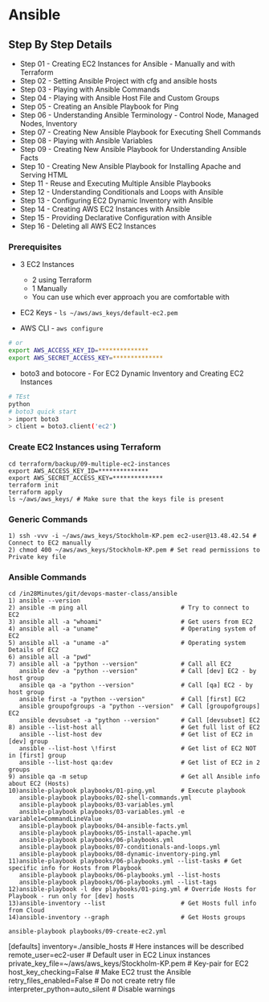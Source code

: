 # Ansible

## Step By Step Details
- Step 01 - Creating EC2 Instances for Ansible - Manually and with Terraform
- Step 02 - Setting Ansible Project with cfg and ansible hosts
- Step 03 - Playing with Ansible Commands
- Step 04 - Playing with Ansible Host File and Custom Groups
- Step 05 - Creating an Ansible Playbook for Ping
- Step 06 - Understanding Ansible Terminology - Control Node, Managed Nodes, Inventory
- Step 07 - Creating New Ansible Playbook for Executing Shell Commands
- Step 08 - Playing with Ansible Variables
- Step 09 - Creating New Ansible Playbook for Understanding Ansible Facts
- Step 10 - Creating New Ansible Playbook for Installing Apache and Serving HTML
- Step 11 - Reuse and Executing Multiple Ansible Playbooks
- Step 12 - Understanding Conditionals and Loops with Ansible
- Step 13 - Configuring EC2 Dynamic Inventory with Ansible
- Step 14 - Creating AWS EC2 Instances with Ansible
- Step 15 - Providing Declarative Configuration with Ansible
- Step 16 - Deleting all AWS EC2 Instances

### Prerequisites
- 3 EC2 Instances 
    - 2 using Terraform
    - 1 Manually
    - You can use which ever approach you are comfortable with

- EC2 Keys - `ls ~/aws/aws_keys/default-ec2.pem`

- AWS CLI - `aws configure`
```sh
# or
export AWS_ACCESS_KEY_ID=**************
export AWS_SECRET_ACCESS_KEY=**************
```

- boto3 and botocore - For EC2 Dynamic Inventory and Creating EC2 Instances
```sh
# TEst
python
# boto3 quick start
> import boto3
> client = boto3.client('ec2')
```

### Create EC2 Instances using Terraform

```
cd terraform/backup/09-multiple-ec2-instances
export AWS_ACCESS_KEY_ID=**************
export AWS_SECRET_ACCESS_KEY=**************
terraform init
terraform apply
ls ~/aws/aws_keys/ # Make sure that the keys file is present
```

### Generic Commands
```
1) ssh -vvv -i ~/aws/aws_keys/Stockholm-KP.pem ec2-user@13.48.42.54 # Connect to EC2 manually
2) chmod 400 ~/aws/aws_keys/Stockholm-KP.pem # Set read permissions to Private key file
```

### Ansible Commands

```
cd /in28Minutes/git/devops-master-class/ansible 
1) ansible --version
2) ansible -m ping all                          # Try to connect to EC2
3) ansible all -a "whoami"                      # Get users from EC2
4) ansible all -a "uname"                       # Operating system of EC2
5) ansible all -a "uname -a"                    # Operating system Details of EC2
6) ansible all -a "pwd"
7) ansible all -a "python --version"            # Call all EC2
   ansible dev -a "python --version"            # Call [dev] EC2 - by host group
   ansible qa -a "python --version"             # Call [qa] EC2 - by host group
   ansible first -a "python --version"          # Call [first] EC2
   ansible groupofgroups -a "python --version"  # Call [groupofgroups] EC2
   ansible devsubset -a "python --version"      # Call [devsubset] EC2
8) ansible --list-host all                      # Get full list of EC2
   ansible --list-host dev                      # Get list of EC2 in [dev] group
   ansible --list-host \!first                  # Get list of EC2 NOT in [first] group
   ansible --list-host qa:dev                   # Get list of EC2 in 2 groups
9) ansible qa -m setup                          # Get all Ansible info about EC2 (Hosts)
10)ansible-playbook playbooks/01-ping.yml       # Execute playbook
   ansible-playbook playbooks/02-shell-commands.yml 
   ansible-playbook playbooks/03-variables.yml 
   ansible-playbook playbooks/03-variables.yml -e variable1=CommandLineValue
   ansible-playbook playbooks/04-ansible-facts.yml 
   ansible-playbook playbooks/05-install-apache.yml 
   ansible-playbook playbooks/06-playbooks.yml 
   ansible-playbook playbooks/07-conditionals-and-loops.yml
   ansible-playbook playbooks/08-dynamic-inventory-ping.yml
11)ansible-playbook playbooks/06-playbooks.yml --list-tasks # Get specific info for Hosts from Playbook
   ansible-playbook playbooks/06-playbooks.yml --list-hosts
   ansible-playbook playbooks/06-playbooks.yml --list-tags
12)ansible-playbook -l dev playbooks/01-ping.yml # Override Hosts for Playbook - run only for [dev] hosts
13)ansible-inventory --list                     # Get Hosts full info from Cloud
14)ansible-inventory --graph                    # Get Hosts groups
 
ansible-playbook playbooks/09-create-ec2.yml 

```

<!-- ansible.csg -->
[defaults]
inventory=./ansible_hosts       # Here instances will be described
remote_user=ec2-user            # Default user in EC2 Linux instances
private_key_file=~/aws/aws_keys/Stockholm-KP.pem # Key-pair for EC2
host_key_checking=False         # Make EC2 trust the Ansible
retry_files_enabled=False       # Do not create retry file
interpreter_python=auto_silent  # Disable warnings